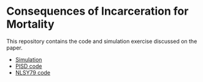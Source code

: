 # Consequences of Incarceration for Mortality 

This repository contains the code and simulation exercise discussed on the paper. 

- [Simulation]()
- [PISD code](/PSID)
- [NLSY79 code](/NLSY79)